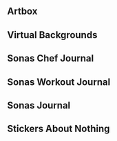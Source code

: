 ## Artbox

## Virtual Backgrounds

## Sonas Chef Journal

## Sonas Workout Journal

## Sonas Journal

## Stickers About Nothing
